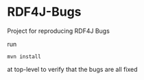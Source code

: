 # RDF4J-Bugs

Project for reproducing RDF4J Bugs

run 

```
mvn install 
```

at top-level to verify that the bugs are all fixed